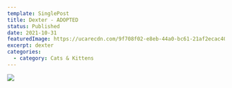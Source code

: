 ```yaml
---
template: SinglePost
title: Dexter - ADOPTED
status: Published
date: 2021-10-31
featuredImage: https://ucarecdn.com/9f708f02-e8eb-44a0-bc61-21af2ecac404/-/crop/828x560/0,228/-/preview/
excerpt: dexter
categories:
  - category: Cats & Kittens
---
```



![](https://ucarecdn.com/4c9b5e9b-9b50-45d2-a49e-430c0026cd53/)

![]()